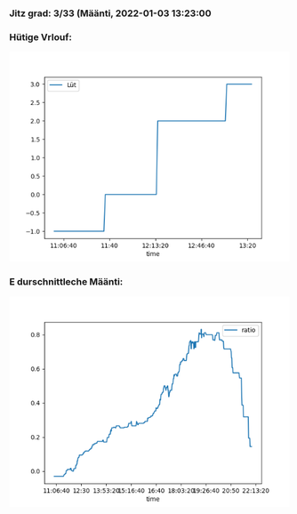 ### Jitz grad: 3/33 (Määnti, 2022-01-03 13:23:00

### Hütige Vrlouf:
![Graph](Today.png)

### E durschnittleche Määnti:
![Graph](Määnti.png)